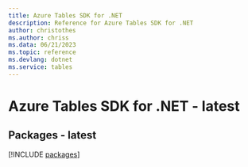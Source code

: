 ```yaml
---
title: Azure Tables SDK for .NET
description: Reference for Azure Tables SDK for .NET
author: christothes
ms.author: chriss
ms.data: 06/21/2023
ms.topic: reference
ms.devlang: dotnet
ms.service: tables
---
```

# Azure Tables SDK for .NET - latest
## Packages - latest
[!INCLUDE [packages](tables-index.md)]